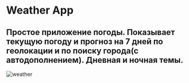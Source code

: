 # Weather App


## Простое приложение погоды. Показывает текущую погоду и прогноз на 7 дней по геолокации и по поиску города(с автодополнением). Дневная и ночная темы.

![weather](https://github.com/Loveink/WeatherAppVK/blob/develop/example.gif)


